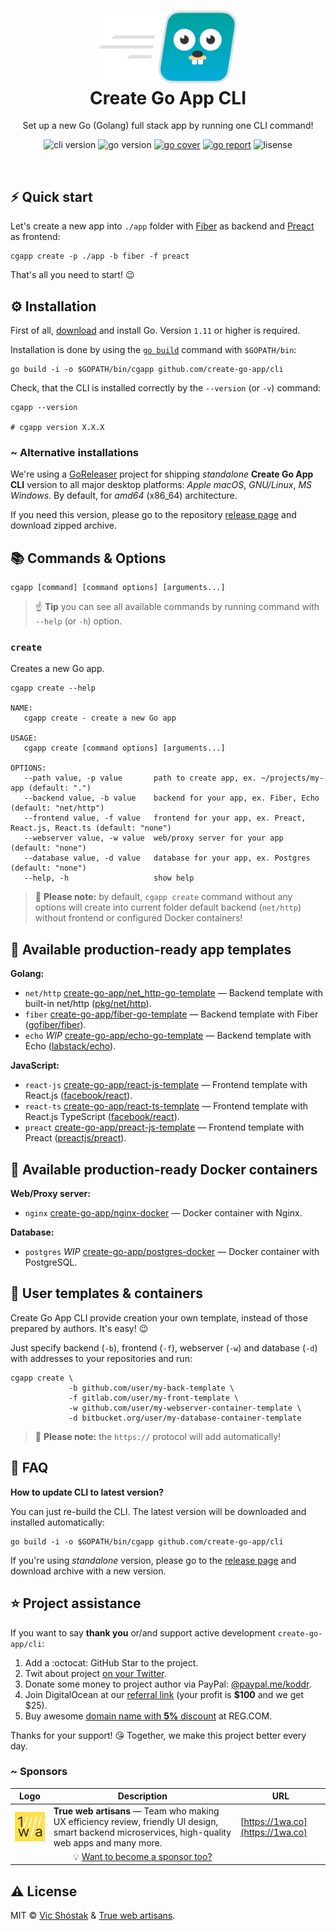 <h1 align="center">
  <img src=".github/images/cgapp_logo.svg?v2" width="224px"/><br/>
  Create Go App CLI
</h1>
<p align="center">Set up a new Go (Golang) full stack app by running one CLI command!</p>

<p align="center"><img src="https://img.shields.io/badge/version-v1.0.0-blue?style=for-the-badge&logo=none" alt="cli version" />&nbsp;<img src="https://img.shields.io/badge/Go-1.11+-00ADD8?style=for-the-badge&logo=go" alt="go version" />&nbsp;<a href="https://gocover.io/github.com/create-go-app/cli/pkg/cgapp" target="_blank"><img src="https://img.shields.io/badge/Go_Cover-98%25-success?style=for-the-badge&logo=none" alt="go cover" /></a>&nbsp;<a href="https://goreportcard.com/report/github.com/create-go-app/cli" target="_blank"><img src="https://img.shields.io/badge/Go_report-A+-success?style=for-the-badge&logo=none" alt="go report" /></a>&nbsp;<img src="https://img.shields.io/badge/license-mit-red?style=for-the-badge&logo=none" alt="lisense" /></p>

<br/>

## ⚡️ Quick start

Let's create a new app into `./app` folder with [Fiber](https://github.com/gofiber/fiber) as backend and [Preact](https://github.com/preactjs/preact) as frontend:

```console
cgapp create -p ./app -b fiber -f preact
```

That's all you need to start! 😉

## ⚙️ Installation

First of all, [download](https://golang.org/dl/) and install Go. Version `1.11` or higher is required.

Installation is done by using the [`go build`](https://golang.org/cmd/go/#hdr-Compile_packages_and_dependencies) command with `$GOPATH/bin`:

```console
go build -i -o $GOPATH/bin/cgapp github.com/create-go-app/cli
```

Check, that the CLI is installed correctly by the `--version` (or `-v`) command:

```console
cgapp --version 

# cgapp version X.X.X
```

### ~ Alternative installations

We're using a [GoReleaser](https://github.com/goreleaser/goreleaser) project for shipping _standalone_ **Create Go App CLI** version to all major desktop platforms: _Apple macOS_, _GNU/Linux_, _MS Windows_. By default, for _amd64_ (x86_64) architecture.

If you need this version, please go to the repository [release page](https://github.com/create-go-app/cli/releases) and download zipped archive.

## 📚 Commands & Options

```console
cgapp [command] [command options] [arguments...]
```

> ☝️ **Tip** you can see all available commands by running command with `--help` (or `-h`) option.

### `create`

Creates a new Go app.

```console
cgapp create --help

NAME:
   cgapp create - create a new Go app

USAGE:
   cgapp create [command options] [arguments...]

OPTIONS:
   --path value, -p value       path to create app, ex. ~/projects/my-app (default: ".")
   --backend value, -b value    backend for your app, ex. Fiber, Echo (default: "net/http")
   --frontend value, -f value   frontend for your app, ex. Preact, React.js, React.ts (default: "none")
   --webserver value, -w value  web/proxy server for your app (default: "none")
   --database value, -d value   database for your app, ex. Postgres (default: "none")
   --help, -h                   show help
```

> 🔔 **Please note:** by default, `cgapp create` command without any options will create into current folder default backend (`net/http`) without frontend or configured Docker containers!

## 📝 Available production-ready app templates

**Golang:**

- `net/http` [create-go-app/net_http-go-template](https://github.com/create-go-app/net_http-go-template) — Backend template with built-in net/http ([pkg/net/http](https://golang.org/pkg/net/http/)).
- `fiber` [create-go-app/fiber-go-template](https://github.com/create-go-app/fiber-go-template) — Backend template with Fiber ([gofiber/fiber](https://github.com/gofiber/fiber)).
- `echo` _WIP_ [create-go-app/echo-go-template](https://github.com/create-go-app/echo-go-template) — Backend template with Echo ([labstack/echo](https://github.com/labstack/echo)).

**JavaScript:**

- `react-js` [create-go-app/react-js-template](https://github.com/create-go-app/react-js-template) — Frontend template with React.js ([facebook/react](https://github.com/facebook/react)).
- `react-ts` [create-go-app/react-ts-template](https://github.com/create-go-app/react-ts-template) — Frontend template with React.js TypeScript ([facebook/react](https://github.com/facebook/react)).
- `preact` [create-go-app/preact-js-template](https://github.com/create-go-app/preact-js-template) — Frontend template with Preact ([preactjs/preact](https://github.com/preactjs/preact)).

## 🐳 Available production-ready Docker containers

**Web/Proxy server:**

- `nginx` [create-go-app/nginx-docker](https://github.com/create-go-app/nginx-docker) — Docker container with Nginx.

**Database:**

- `postgres` _WIP_ [create-go-app/postgres-docker](https://github.com/create-go-app/postgres-docker) — Docker container with PostgreSQL.

## 👤 User templates & containers

Create Go App CLI provide creation your own template, instead of those prepared by authors. It's easy! 😉

Just specify backend (`-b`), frontend (`-f`), webserver (`-w`) and database (`-d`) with addresses to your repositories and run:

```console
cgapp create \
             -b github.com/user/my-back-template \
             -f gitlab.com/user/my-front-template \
             -w github.com/user/my-webserver-container-template \
             -d bitbucket.org/user/my-database-container-template
```

> 🔔 **Please note:** the `https://` protocol will add automatically!

## 🤔 FAQ

**How to update CLI to latest version?**

You can just re-build the CLI. The latest version will be downloaded and installed automatically:

```console
go build -i -o $GOPATH/bin/cgapp github.com/create-go-app/cli
```

If you're using _standalone_ version, please go to the [release page](https://github.com/create-go-app/cli/releases) and download archive with a new version.

## ⭐️ Project assistance

If you want to say **thank you** or/and support active development `create-go-app/cli`:

1. Add a :octocat: GitHub Star to the project.
2. Twit about project [on your Twitter](https://twitter.com/intent/tweet?text=Set%20up%20a%20new%20Go%20%28Golang%29%20full%20stack%20app%20by%20running%20one%20CLI%20command%21%26url%3Dhttps%3A%2F%2Fgithub.com%2Fcreate-go-app%2Fcli).
3. Donate some money to project author via PayPal: [@paypal.me/koddr](https://paypal.me/koddr?locale.x=en_EN).
4. Join DigitalOcean at our [referral link](https://shrts.website/do/server) (your profit is **\$100** and we get \$25).
5. Buy awesome [domain name with **5%** discount](https://shrts.website/reg/domain) at REG.COM.

Thanks for your support! 😘 Together, we make this project better every day.

### ~ Sponsors

| Logo                                                                                                           | Description                                                                                                                                         | URL                              |
| -------------------------------------------------------------------------------------------------------------- | --------------------------------------------------------------------------------------------------------------------------------------------------- | -------------------------------- |
| <img align="center" width="100px" src=".github/images/sponsors/1wa.co_logo.png" alt="True web artisans logo"/> | **True web artisans** — Team who making UX efficiency review, friendly UI design, smart backend microservices, high-quality web apps and many more. | [https://1wa.co](https://1wa.co) |
|                                                                                                                | <div align="center">💡 <a href="mailto:truewebartisans@gmail.com">Want to become a sponsor too?</a></div>                                           |                                  |

## ⚠️ License

MIT &copy; [Vic Shóstak](https://github.com/koddr) & [True web artisans](https://1wa.co/).
